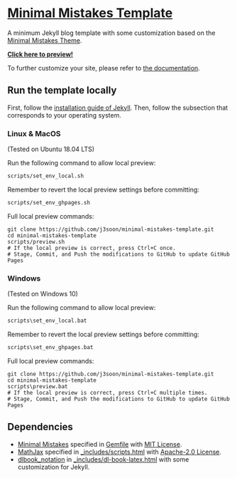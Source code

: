 # [Minimal Mistakes Template](https://github.com/j3soon/minimal-mistakes-template/)

A minimum Jekyll blog template with some customization based on the [Minimal Mistakes Theme](https://mmistakes.github.io/minimal-mistakes/).

**[Click here to preview!](https://j3soon.github.io/minimal-mistakes-template/styling-syntax-test/)**

To further customize your site, please refer to [the documentation](https://mmistakes.github.io/minimal-mistakes/docs/quick-start-guide/).

## Run the template locally

First, follow the [installation guide of Jekyll](https://jekyllrb.com/docs/installation/). Then, follow the subsection that corresponds to your operating system.

### Linux & MacOS

(Tested on Ubuntu 18.04 LTS)

Run the following command to allow local preview:

```sh
scripts/set_env_local.sh
```

Remember to revert the local preview settings before committing:

```sh
scripts/set_env_ghpages.sh
```

Full local preview commands:

```
git clone https://github.com/j3soon/minimal-mistakes-template.git
cd minimal-mistakes-template
scripts/preview.sh
# If the local preview is correct, press Ctrl+C once.
# Stage, Commit, and Push the modifications to GitHub to update GitHub Pages
```

<!--
(Optional) Install git-hooks with:

```sh
scripts/install.sh
```
-->

### Windows

(Tested on Windows 10)

Run the following command to allow local preview:

```sh
scripts\set_env_local.bat
```

Remember to revert the local preview settings before committing:

```sh
scripts\set_env_ghpages.bat
```

Full local preview commands:

```
git clone https://github.com/j3soon/minimal-mistakes-template.git
cd minimal-mistakes-template
scripts\preview.bat
# If the local preview is correct, press Ctrl+C multiple times.
# Stage, Commit, and Push the modifications to GitHub to update GitHub Pages
```

<!--
(Optional) Install git-hooks with:

```sh
scripts\install.bat
```

Note: requires [pwsh](https://docs.microsoft.com/en-us/powershell/scripting/install/installing-powershell-on-windows)
-->

## Dependencies

- [Minimal Mistakes](https://github.com/mmistakes/minimal-mistakes/releases) specified in [Gemfile](Gemfile) with [MIT License](https://github.com/mmistakes/minimal-mistakes/blob/master/LICENSE).
- [MathJax](https://github.com/mathjax/MathJax/releases) specified in [_includes/scripts.html](_includes/scripts.html) with [Apache-2.0 License](https://github.com/mathjax/MathJax/blob/master/LICENSE).
- [dlbook_notation](https://github.com/goodfeli/dlbook_notation) in [_includes/dl-book-latex.html](_includes/scripts.html) with some customization for Jekyll.